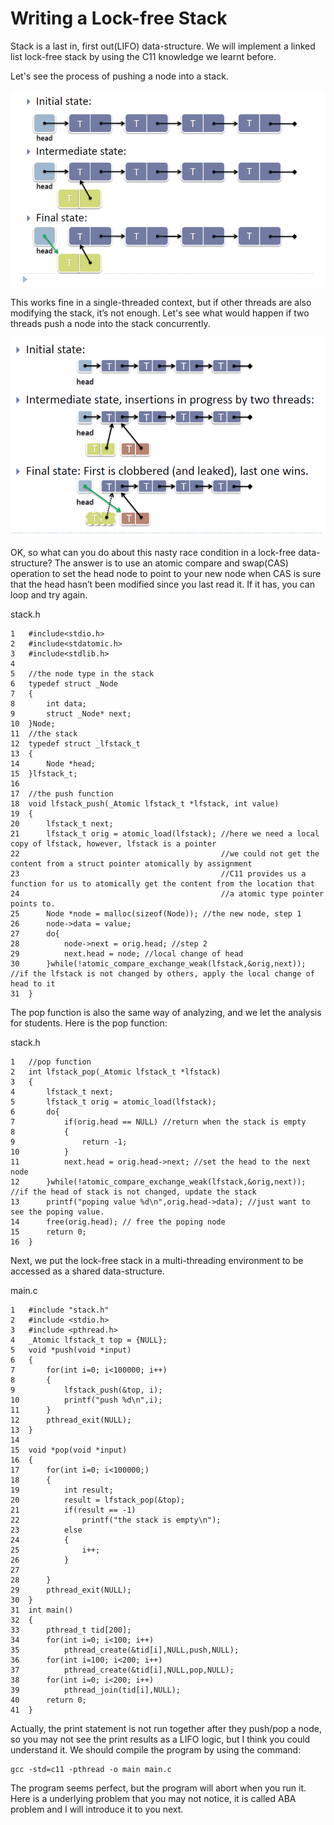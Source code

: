 # Writing a Lock-free Stack

Stack is a last in, first out\(LIFO\) data-structure. We will implement a linked list lock-free stack by using the C11 knowledge we learnt before.

Let's see the process of pushing a node into a stack.

![](/assets/import.png)

This works fine in a single-threaded context, but if other threads are also modifying the stack, it’s not enough. Let's see what would happen if two threads push a node into the stack concurrently.

![](/assets/stack_error.png)

OK, so what can you do about this nasty race condition in a lock-free data-structure? The answer is to use an atomic compare and swap\(CAS\) operation to set the head node to point to your new node when CAS is sure that the head hasn’t been modified since you last read it. If it has, you can loop and try again.

stack.h

```
1   #include<stdio.h>
2   #include<stdatomic.h>
3   #include<stdlib.h>
4  
5   //the node type in the stack
6   typedef struct _Node
7   {
8       int data;
9       struct _Node* next;
10  }Node;
11  //the stack
12  typedef struct _lfstack_t
13  {
14      Node *head;
15  }lfstack_t;
16 
17  //the push function
18  void lfstack_push(_Atomic lfstack_t *lfstack, int value)
19  {
20      lfstack_t next;
21      lfstack_t orig = atomic_load(lfstack); //here we need a local copy of lfstack, however, lfstack is a pointer
22                                             //we could not get the content from a struct pointer atomically by assignment
23                                             //C11 provides us a function for us to atomically get the content from the location that 
24                                             //a atomic type pointer points to.
25      Node *node = malloc(sizeof(Node)); //the new node, step 1
26      node->data = value;
27      do{
28          node->next = orig.head; //step 2
29          next.head = node; //local change of head
30      }while(!atomic_compare_exchange_weak(lfstack,&orig,next)); //if the lfstack is not changed by others, apply the local change of head to it
31  }
```

The pop function is also the same way of analyzing, and we let the analysis for students. Here is the pop function:

stack.h

```
1   //pop function
2   int lfstack_pop(_Atomic lfstack_t *lfstack)
3   {
4       lfstack_t next;
5       lfstack_t orig = atomic_load(lfstack);
6       do{
7           if(orig.head == NULL) //return when the stack is empty
8           {
9               return -1;
10          }
11          next.head = orig.head->next; //set the head to the next node
12      }while(!atomic_compare_exchange_weak(lfstack,&orig,next)); //if the head of stack is not changed, update the stack
13      printf("poping value %d\n",orig.head->data); //just want to see the poping value.
14      free(orig.head); // free the poping node
15      return 0;
16  }
```

Next, we put the lock-free stack in a multi-threading environment to be accessed as a shared data-structure.

main.c

```
1   #include "stack.h"
2   #include <stdio.h>
3   #include <pthread.h>
4   _Atomic lfstack_t top = {NULL};
5   void *push(void *input)
6   {
7       for(int i=0; i<100000; i++)
8       {
9           lfstack_push(&top, i);
10          printf("push %d\n",i);
11      }    
12      pthread_exit(NULL);
13  }
14
15  void *pop(void *input)
16  {
17      for(int i=0; i<100000;)
18      {
19          int result;
20          result = lfstack_pop(&top);
21          if(result == -1)
22              printf("the stack is empty\n");
23          else
24          {
25              i++;
26          }
27
28      }
29      pthread_exit(NULL);
30  }
31  int main()
32  {
33      pthread_t tid[200];
34      for(int i=0; i<100; i++)
35          pthread_create(&tid[i],NULL,push,NULL);
36      for(int i=100; i<200; i++)
37          pthread_create(&tid[i],NULL,pop,NULL);
38      for(int i=0; i<200; i++)
39          pthread_join(tid[i],NULL);  
40      return 0;
41  }
```

Actually, the print statement is not run together after they push/pop a node, so you may not see the print results as a LIFO logic, but I think you could understand it. We should compile the program by using the command:

```
gcc -std=c11 -pthread -o main main.c
```

The program seems perfect, but the program will abort when you run it. Here is a underlying problem that you may not notice, it is called ABA problem and I will introduce it to you next.

